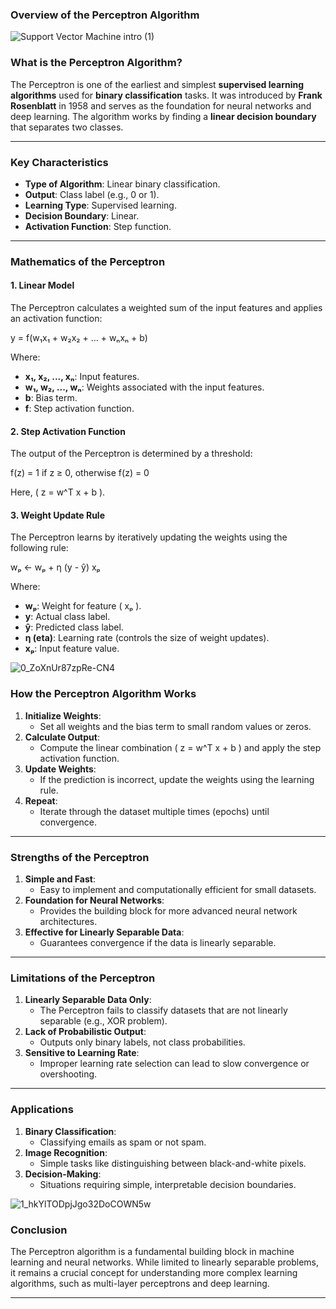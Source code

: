 ### **Overview of the Perceptron Algorithm**

![Support Vector Machine intro (1)](https://github.com/user-attachments/assets/e920a5f3-3d23-48b5-b362-a9a431b7ef1b)

### **What is the Perceptron Algorithm?**
The Perceptron is one of the earliest and simplest **supervised learning algorithms** used for **binary classification** tasks. It was introduced by **Frank Rosenblatt** in 1958 and serves as the foundation for neural networks and deep learning. The algorithm works by finding a **linear decision boundary** that separates two classes.

---

### **Key Characteristics**
- **Type of Algorithm**: Linear binary classification.
- **Output**: Class label (e.g., 0 or 1).
- **Learning Type**: Supervised learning.
- **Decision Boundary**: Linear.
- **Activation Function**: Step function.

---

### **Mathematics of the Perceptron**

#### **1. Linear Model**
The Perceptron calculates a weighted sum of the input features and applies an activation function:

y = f(w₁x₁ + w₂x₂ + ... + wₙxₙ + b)

Where:
- **x₁, x₂, ..., xₙ**: Input features.
- **w₁, w₂, ..., wₙ**: Weights associated with the input features.
- **b**: Bias term.
- **f**: Step activation function.

#### **2. Step Activation Function**
The output of the Perceptron is determined by a threshold:

f(z) = 1 if z ≥ 0, otherwise f(z) = 0

Here, \( z = w^T x + b \).

#### **3. Weight Update Rule**
The Perceptron learns by iteratively updating the weights using the following rule:

wₚ ← wₚ + η (y - ŷ) xₚ

Where:
- **wₚ**: Weight for feature \( xₚ \).
- **y**: Actual class label.
- **ŷ**: Predicted class label.
- **η (eta)**: Learning rate (controls the size of weight updates).
- **xₚ**: Input feature value.

![0_ZoXnUr87zpRe-CN4](https://github.com/user-attachments/assets/9cb0ad7a-0d90-4ba0-b9c8-b0979df2f1b2)

### **How the Perceptron Algorithm Works**
1. **Initialize Weights**:
   - Set all weights and the bias term to small random values or zeros.
2. **Calculate Output**:
   - Compute the linear combination \( z = w^T x + b \) and apply the step activation function.
3. **Update Weights**:
   - If the prediction is incorrect, update the weights using the learning rule.
4. **Repeat**:
   - Iterate through the dataset multiple times (epochs) until convergence.

---

### **Strengths of the Perceptron**
1. **Simple and Fast**:
   - Easy to implement and computationally efficient for small datasets.
2. **Foundation for Neural Networks**:
   - Provides the building block for more advanced neural network architectures.
3. **Effective for Linearly Separable Data**:
   - Guarantees convergence if the data is linearly separable.

---

### **Limitations of the Perceptron**
1. **Linearly Separable Data Only**:
   - The Perceptron fails to classify datasets that are not linearly separable (e.g., XOR problem).
2. **Lack of Probabilistic Output**:
   - Outputs only binary labels, not class probabilities.
3. **Sensitive to Learning Rate**:
   - Improper learning rate selection can lead to slow convergence or overshooting.

---

### **Applications**
1. **Binary Classification**:
   - Classifying emails as spam or not spam.
2. **Image Recognition**:
   - Simple tasks like distinguishing between black-and-white pixels.
3. **Decision-Making**:
   - Situations requiring simple, interpretable decision boundaries.

![1_hkYlTODpjJgo32DoCOWN5w](https://github.com/user-attachments/assets/37d973b6-e41e-4427-8114-2200eebbaede)


### **Conclusion**
The Perceptron algorithm is a fundamental building block in machine learning and neural networks. While limited to linearly separable problems, it remains a crucial concept for understanding more complex learning algorithms, such as multi-layer perceptrons and deep learning.

---

